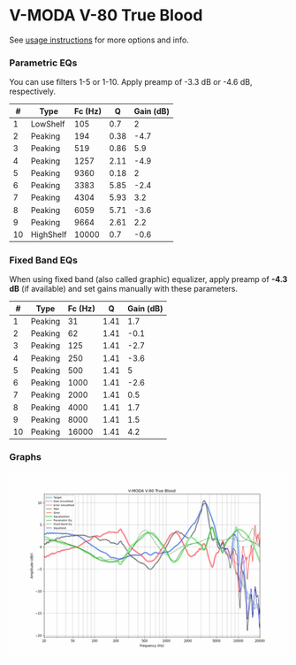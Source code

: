 # V-MODA V-80 True Blood
See [usage instructions](https://github.com/jaakkopasanen/AutoEq#usage) for more options and info.

### Parametric EQs
You can use filters 1-5 or 1-10. Apply preamp of -3.3 dB or -4.6 dB, respectively.

|   # | Type      |   Fc (Hz) |    Q |   Gain (dB) |
|-----|-----------|-----------|------|-------------|
|   1 | LowShelf  |       105 | 0.7  |         2   |
|   2 | Peaking   |       194 | 0.38 |        -4.7 |
|   3 | Peaking   |       519 | 0.86 |         5.9 |
|   4 | Peaking   |      1257 | 2.11 |        -4.9 |
|   5 | Peaking   |      9360 | 0.18 |         2   |
|   6 | Peaking   |      3383 | 5.85 |        -2.4 |
|   7 | Peaking   |      4304 | 5.93 |         3.2 |
|   8 | Peaking   |      6059 | 5.71 |        -3.6 |
|   9 | Peaking   |      9664 | 2.61 |         2.2 |
|  10 | HighShelf |     10000 | 0.7  |        -0.6 |

### Fixed Band EQs
When using fixed band (also called graphic) equalizer, apply preamp of **-4.3 dB** (if available) and set gains manually with these parameters.

|   # | Type    |   Fc (Hz) |    Q |   Gain (dB) |
|-----|---------|-----------|------|-------------|
|   1 | Peaking |        31 | 1.41 |         1.7 |
|   2 | Peaking |        62 | 1.41 |        -0.1 |
|   3 | Peaking |       125 | 1.41 |        -2.7 |
|   4 | Peaking |       250 | 1.41 |        -3.6 |
|   5 | Peaking |       500 | 1.41 |         5   |
|   6 | Peaking |      1000 | 1.41 |        -2.6 |
|   7 | Peaking |      2000 | 1.41 |         0.5 |
|   8 | Peaking |      4000 | 1.41 |         1.7 |
|   9 | Peaking |      8000 | 1.41 |         1.5 |
|  10 | Peaking |     16000 | 1.41 |         4.2 |

### Graphs
![](./V-MODA%20V-80%20True%20Blood.png)
